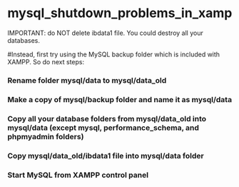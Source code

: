 # mysql_shutdown_problems_in_xamp

IMPORTANT: do NOT delete ibdata1 file. You could destroy all your databases.

#Instead, first try using the MySQL backup folder which is included with XAMPP. So do next steps:

### Rename folder mysql/data to mysql/data_old
### Make a copy of mysql/backup folder and name it as mysql/data
### Copy all your database folders from mysql/data_old into mysql/data (except mysql, performance_schema, and phpmyadmin folders)
### Copy mysql/data_old/ibdata1 file into mysql/data folder
### Start MySQL from XAMPP control panel
